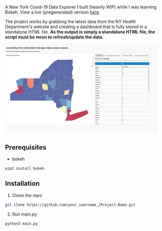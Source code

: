 A New York Covid-19 Data Explorer I built (heavily WIP) while I was learning Bokeh. View a live (pregenerated) version [here](https://srikanthtumati.com/new_york_covid-19_data_explorer/).

The project works by grabbing the latest data from the NY Health Department's website and creating a dashboard that is fully stored in a standalone HTML file. **As the output is simply a standalone HTML file, the script must be rerun to refresh/update the data.**

[![Product Name Screen Shot][product-screenshot]](https://srikanthtumati.com/new_york_covid-19_data_explorer/)

## Prerequisites

* bokeh
```sh
pip3 install bokeh
```

## Installation

1. Clone the repo
```sh
git clone https://github.com/your_username_/Project-Name.git
```
2. Run main.py
```sh
python3 main.py
```

[product-screenshot]: images/screenshot.png

